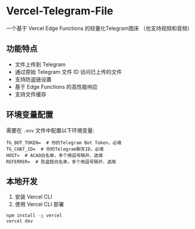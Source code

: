 # Vercel-Telegram-File

一个基于 Vercel Edge Functions 的轻量化Telegram图床 （也支持视频和音频）

## 功能特点

- 文件上传到 Telegram
- 通过原始 Telegram 文件 ID 访问已上传的文件
- 支持防盗链设置
- 基于 Edge Functions 的高性能响应
- 支持文件缓存

## 环境变量配置

需要在 `.env` 文件中配置以下环境变量:

```
TG_BOT_TOKEN=  # 你的Telegram Bot Token，必填
TG_CHAT_ID=  # 你的Telegram聊天ID，必填
HOST=  # ACAO白名单，多个用逗号隔开，选填
REFERRER=  # 防盗链白名单，多个用逗号隔开，选填
```

## 本地开发

1. 安装 Vercel CLI
2. 使用 Vercel CLI 部署

```bash
npm install -g vercel
vercel dev
```
